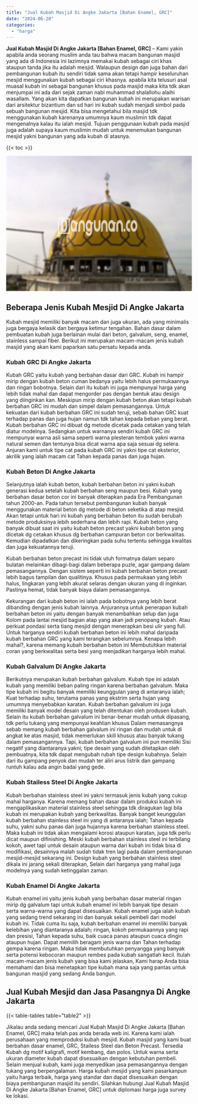 ```yaml
---
title: "Jual Kubah Masjid Di Angke Jakarta [Bahan Enamel, GRC]"
date: "2024-06-28"
categories: 
  - "harga"
---
```


**Jual Kubah Masjid Di Angke Jakarta \[Bahan Enamel, GRC\]** – Kami yakin apabila anda seorang muslim anda tau bahwa macam bangunan masjid yang ada di Indonesia ini lazimnya memakai kubah sebagai ciri khas ataupun tanda jika itu adalah mesjid. Walaupun design dan juga bahan dari pembangunan kubah itu sendiri tidak sama akan tetapi hampir keseluruhan mesjid menggunakan kubah sebagai ciri khasnya. apabila kita telusuri asal muasal kubah ini sebagai bangunan khusus pada masjid maka kita tdk akan menjumpai ini ada dari sejak zaman nabi muhammad shalallohu alaihi wasallam. Yang akan kita dapatkan bangunan kubah ini merupakan warisan dari arsitektur bizantium dan sd hari ini kubah sudah menjadi simbol pada sebuah bangunan mesjid. Kita bisa mengetahui bila masjid tdk menggunakan kubah karenanya umumnya kaum muslimin tdk dapat mengenalnya kalau itu ialah mesjid. Tujuan penggunaan kubah pada masjid juga adalah supaya kaum muslimin mudah untuk menemukan bangunan mesjid yakni bangunan yang ada kubah di atasnya.

{{< toc >}}

![Jual Kubah Masjid Di Angke Jakarta [Bahan Enamel, GRC]](/images/jual-kubah-masjid-39.png)

## Beberapa Jenis Kubah Mesjid Di Angke Jakarta

Kubah mesjid memiliki banyak macam dan juga ukuran, ada yang minimalis juga bergaya kelasik dan bergaya ketimur tengahan. Bahan dasar dalam pembuatan kubah juga berlainan mulai dari beton, galvalum, seng, enamel, stainless sampai fiber. Berikut ini merupakan macam-macam jenis kubah masjid yang akan kami paparkan satu persatu kepada anda.

### Kubah GRC Di Angke Jakarta

Kubah GRC yaitu kubah yang berbahan dasar dari GRC. Kubah ini hampir mirip dengan kubah beton cuman bedanya yaitu lebih halus permukaannya dan ringan bobotnya. Selain dari itu kubah ini juga mempunyai harga yang lebih tidak mahal dan dapat mengorder pas dengan bentuk atau design yang diinginkan kan. Meskipun mirip dengan kubah beton akan tetapi kubah berbahan GRC ini mudah dan simpel dalam pemasangannya. Untuk kekuatan dari kubah berbahan GRC ini sudah teruji, sebab bahan GRC kuat terhadap panas dan juga hujan namun tdk tahan kepada beban yang berat. Kubah berbahan GRC ini dibuat dg metode dicetak pada cetakan yang telah diatur modelnya. Sedangkan untuk warnanya sendiri kubah GRC ini mempunyai warna asli sama seperti warna plesteran tembok yakni warna natural semen dan tentunya bisa dicat warna apa saja sesuai dg selera. Anjuran kami untuk tipe cat pada kubah GRC ini yakni tipe cat eksterior, akrilik yang ialah macam cat Tahan kepada panas dan juga hujan.

### Kubah Beton Di Angke Jakarta

Selanjutnya ialah kubah beton, kubah berbahan beton ini yakni kubah generasi kedua setelah kubah berbahan seng maupun besi. Kubah yang berbahan dasar beton cor ini banyak diterapkan pada Era Pembangunan tahun 2000-an. Pada tahun tersebut pembangunan kubah banyak menggunakan material beton dg metode di beton seketika di atap mesjid. Akan tetapi untuk hari ini kubah yang berbahan beton itu sudah berubah metode produksinya lebih sederhana dan lebih rapi. Kubah beton yang banyak dibuat saat ini yaitu kubah beton precast yakni kubah beton yang dicetak dg cetakan khusus dg berbahan campuran beton cor berkwalitas. Kemudian dipadatkan dan dikeringkan pada suhu tertentu sehingga kwalitas dan juga kekuatannya teruji.

Kubah berbahan beton precast ini tidak utuh formatnya dalam separo bulatan melainkan dibagi-bagi dalam beberapa puzle, agar gampang dalam pemasangannya. Dengan sistem seperti ini kubah berbahan beton precast lebih bagus tampilan dan qualitinya. Khusus pada permukaan yang lebih halus, lingkaran yang lebih akurat selaras dengan ukuran yang di inginkan. Pastinya hemat, tidak banyak biaya dalam pemasangannya.

Kekurangan dari kubah beton ini ialah pada bobotnya yang lebih berat dibanding dengan jenis kubah lainnya. Anjurannya untuk penerapan kubah berbahan beton ini yaitu dengan banyak menambahkan selup dan juga Kolom pada lantai mesjid bagian atap yang akan jadi penopang kubah. Atau perkuat pondasi serta tiang mesjid dengan menerapkan besi ulir yang full. Untuk harganya sendiri kubah berbahan beton ini lebih mahal daripada kubah berbahan GRC yang kami terangkan sebelumnya. Kenapa lebih mahal?, karena memang kubah berbahan beton ini Membutuhkan material coran yang berkwalitas serta besi yang menjadikan harganya lebih mahal.

### Kubah Galvalum Di Angke Jakarta

Berikutnya merupakan kubah berbahan galvalum. Kubah tipe ini adalah kubah yang memiliki beban paling ringan karena berbahan galvalum. Maka tipe kubah ini begitu banyak memiliki keunggulan yang di antaranya ialah; Kuat terhadap suhu, terutama panas yang ekstrim serta hujan yang umumnya menyebabkan karatan. Kubah berbahan galvalum ini juga memiliki banyak model desain yang telah ditentukan oleh produsen kubah. Selain itu kubah berbahan galvalum ini benar-benar mudah untuk dipasang, tdk perlu tukang yang mempunyai keahlian khusus Dalam memasangnya sebab memang kubah berbahan galvalum ini ringan dan mudah untuk di angkat ke atas masjid, tidak memerlukan skill khusus atau banyak tukang dalam pemasangannya. Tapi, kubah berbahan galvalum ini pun memiliki Sisi negatif yang diantaranya yakni; tipe desain yang sudah ditetapkan oleh pembuatnya, kita tdk dapat mengubah rubah tipe design kubahnya. Selain dari itu gampang penyok dan mudah ter aliri arus listrik dan gampang runtuh kalau ada angin badai yang gede.

### Kubah Stailess Steel Di Angke Jakarta

Kubah berbahan stainless steel ini yakni termasuk jenis kubah yang cukup mahal harganya. Karena memang bahan dasar dalam produksi kubah ini mengaplikasikan material stainless steel sehingga tdk diragukan lagi bila kubah ini merupakan kubah yang berkwalitas. Banyak banget keunggulan kubah berbahan stainless steel ini yang di antaranya ialah; Tahan kepada suhu, yakni suhu panas dan juga hujannya karena berbahan stainless steel. Maka kubah ini tidak akan mengalami korosi ataupun karatan, juga tdk perlu dicat maupun difinishing. Meski kubah berbahan stainless steel ini terbilang kokoh, awet tapi untuk desain ataupun warna dari kubah ini tidak bisa di modifikasi, desainnya malah sudah tidak tren lagi pada dalam pembangunan mesjid-mesjid sekarang ini. Design kubah yang berbahan stainless steel dikala ini jarang sekali diterapkan, Selain dari harganya yang mahal juga modelnya yang sudah ketinggalan zaman.

### Kubah Enamel Di Angke Jakarta

Kubah enamel ini yaitu jenis kubah yang berbahan dasar material ringan mirip dg galvalum tapi untuk kubah enamel ini lebih banyak tipe desain serta warna-warna yang dapat disesuaikan. Kubah enamel juga ialah kubah yang sedang trend sekarang ini dan banyak sekali pembeli dari model kubah ini. Tidak cuma itu saja, kubah berbahan enamel ini memiliki banyak kelebihan yang diantaranya adalah; ringan, kokoh permukaannya yang rapi dan presisi, Tahan kepada suhu, baik cuaca panas ataupun cuaca dingin ataupun hujan. Dapat memilih beragam jenis warna dan Tahan terhadap gempa karena ringan. Maka tidak membutuhkan penyangga yang banyak serta potensi kebocoran maupun rembes pada kubah sangatlah kecil. Itulah macam-macam jenis kubah yang bisa kami jelaskan, Kami harap Anda bisa memahami dan bisa menetapkan tipe kubah mana saja yang pantas untuk bangunan masjid yang sedang Anda bangun.

## Jual Kubah Mesjid dan Jasa Pasangnya Di Angke Jakarta

{{< table-tables table="table2" >}}

Jikalau anda sedang mencari Jual Kubah Masjid Di Angke Jakarta \[Bahan Enamel, GRC\] maka telah pas anda berada web ini. Karena kami ialah perusahaan yang memproduksi kubah mesjid. Kubah masjid yang kami buat berbahan dasar enamel, GRC, Stailess Steel dan Beton Precast. Tersedia Kubah dg motif kaligrafi, motif kembang, dan polos. Untuk warna serta ukuran diameter kubah dapat disesuaikan dengan kebutuhan pembeli. Selain menjual kubah, kami juga menyedikan jasa pemasangannya dengan tukang yang berpengalaman. Harga kubah mesjid yang kami pasarkanpun yaitu harga terbaik, harga yang standar dan dapat disesuaikan dengan biaya pembangunan masjid itu sendiri. Silahkan hubungi Jual Kubah Masjid Di Angke Jakarta \[Bahan Enamel, GRC\] untuk diplomasi harga juga survey ke lokasi.
